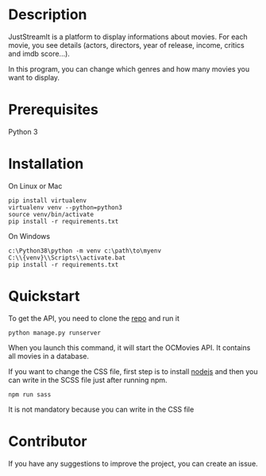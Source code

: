 # Description

JustStreamIt is a platform to display informations about movies. For each movie, you see details (actors, directors, year of release, income, critics and imdb score...).

In this program, you can change which genres and how many movies you want to display.

# Prerequisites

Python 3

# Installation

On Linux or Mac
```console
pip install virtualenv
virtualenv venv --python=python3
source venv/bin/activate
pip install -r requirements.txt
```

On Windows
```console
c:\Python38\python -m venv c:\path\to\myenv
C:\\{venv}\\Scripts\\activate.bat
pip install -r requirements.txt
```

# Quickstart

To get the API, you need to clone the [repo](https://github.com/OpenClassrooms-Student-Center/OCMovies-API-EN-FR) and run it

```console
python manage.py runserver
```
When you launch this command, it will start the OCMovies API. It contains all movies in a database.

If you want to change the CSS file, first step is to install [nodejs](https://nodejs.org/en/) and then you can write in the SCSS file just after running npm.

```
npm run sass
```
It is not mandatory because you can write in the CSS file

# Contributor

If you have any suggestions to improve the project, you can create an issue.
